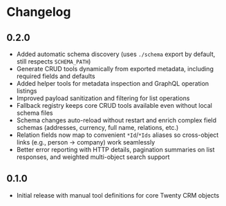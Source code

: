 # Changelog

## 0.2.0
- Added automatic schema discovery (uses `./schema` export by default, still respects `SCHEMA_PATH`)
- Generate CRUD tools dynamically from exported metadata, including required fields and defaults
- Added helper tools for metadata inspection and GraphQL operation listings
- Improved payload sanitization and filtering for list operations
- Fallback registry keeps core CRUD tools available even without local schema files
- Schema changes auto-reload without restart and enrich complex field schemas (addresses, currency, full name, relations, etc.)
- Relation fields now map to convenient `*Id`/`*Ids` aliases so cross-object links (e.g., person → company) work seamlessly
- Better error reporting with HTTP details, pagination summaries on list responses, and weighted multi-object search support

## 0.1.0
- Initial release with manual tool definitions for core Twenty CRM objects
